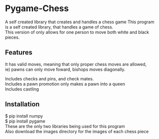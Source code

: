 # Pygame-Chess
A self created library that creates and handles a chess game
This program is a self created library, that handles a game of chess.  
This version of only allows for one person to move both white and black pieces. 
<br> 

## Features
It has valid moves, meaning that only proper chess moves are allowed, <br> 
ie) pawns can only move foward, bishops moves diagonally.<br>

Includes checks and pins, and check mates. <br>
Includes a pawn promotion only makes a pawn into a queen <br>
Includes castling 
<br>

## Installation
$ pip install numpy <br>
$ pip install pygame <br>
These are the only two libraries being used for this program <br>
Also download the images directory for the images of each chess piece
